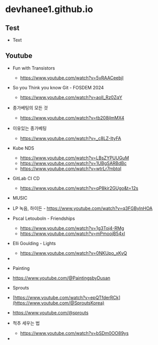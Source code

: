 # devhanee1.github.io

## Test
- Text


## Youtube
- Fun with Transistors
  - https://www.youtube.com/watch?v=5vRAACeebjI
- So you Think you know Git - FOSDEM 2024
  - https://www.youtube.com/watch?v=aolI_Rz0ZqY
- 종가베팅의 모든 것
  - https://www.youtube.com/watch?v=tb208jlmMX4
- 이유있는 종가베팅
  - https://www.youtube.com/watch?v=_c8LZ-ItyFA
    
- Kube NDS
  - https://www.youtube.com/watch?v=LBsZYPUUGuM
  - https://www.youtube.com/watch?v=1UBgSARBdBc
  - https://www.youtube.com/watch?v=wtrLr7mbtqI
- GitLab CI CD
  - https://www.youtube.com/watch?v=qP8kir2GUgo&t=12s
-  MUSIC
  -  LP 녹음, 하이든
    - https://www.youtube.com/watch?v=q3FGBylnHOA
  - Pscal Letouboln - Friendships
    - https://www.youtube.com/watch?v=1g3Toj4-RMg
    - https://www.youtube.com/watch?v=mPmoojB54xI
  - Elli Goulding - Lights
    - https://www.youtube.com/watch?v=0NKUpo_xKyQ
  - 
-  Painting
  - https://www.youtube.com/@PaintingsbyDusan
-  Sprouts
  - [https://www.youtube.com/watch?v=epQTfderRCk](https://www.youtube.com/@SproutsKorea)
  - https://www.youtube.com/@sprouts
- 척추 세우는 법
  - https://www.youtube.com/watch?v=bSDm0OO89ys
- 
